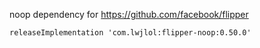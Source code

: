 

noop dependency for https://github.com/facebook/flipper

```
releaseImplementation 'com.lwjlol:flipper-noop:0.50.0'
```